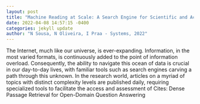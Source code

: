 ```yaml
--- 
layout: post 
title: "Machine Reading at Scale: A Search Engine for Scientific and Academic Research" 
date: 2022-04-08 14:57:15 -0400 
categories: jekyll update 
author: "N Sousa, N Oliveira, I Praa - Systems, 2022" 
--- 
```

The Internet, much like our universe, is ever-expanding. Information, in the most varied formats, is continuously added to the point of information overload. Consequently, the ability to navigate this ocean of data is crucial in our day-to-day lives, with familiar tools such as search engines carving a path through this unknown. In the research world, articles on a myriad of topics with distinct complexity levels are published daily, requiring specialized tools to facilitate the access and assessment of Cites: Dense Passage Retrieval for Open-Domain Question Answering